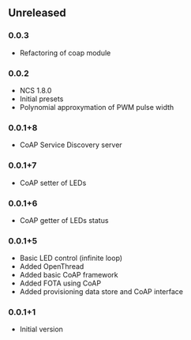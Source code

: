 ## Unreleased

### 0.0.3
* Refactoring of coap module

### 0.0.2
* NCS 1.8.0
* Initial presets
* Polynomial approxymation of PWM pulse width

### 0.0.1+8
* CoAP Service Discovery server

### 0.0.1+7
* CoAP setter of LEDs

### 0.0.1+6
* CoAP getter of LEDs status

### 0.0.1+5
* Basic LED control (infinite loop)
* Added OpenThread
* Added basic CoAP framework
* Added FOTA using CoAP
* Added provisioning data store and CoAP interface

### 0.0.1+1
* Initial version
